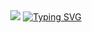 <div align="center">

   <!-- main gif -->
   <!-- <img height="357" width="500" src="https://secure.static.tumblr.com/ef2e2596c4ea072a60453d23ceab337f/coctv14/Y6Ln55n03/tumblr_static_azgsowaz948okgow4c4o8go8c.gif" alt="Main GIF"> -->
   <img src="https://i.pinimg.com/originals/b9/08/86/b90886beff7a7664af28e02792674ce7.gif">

   <!-- typing SVG -->
   <a href="https://git.io/typing-svg">
      <img src="https://readme-typing-svg.herokuapp.com?font=Fira+Code&size=20&color=%2300CED1&center=true&vCenter=true&lines=Python+Developer" alt="Typing SVG">
   </a>

</div>
